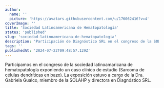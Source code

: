 ```yaml
---
author:
  name: ''
  picture: 'https://avatars.githubusercontent.com/u/176062416?v=4'
coverImage: ''
title: 'Sociedad Latinoamericana de Hematopatología'
status: 'published'
slug: 'sociedad-latinoamericana-de-hematopatologia'
description: 'Participación de Diagnóstico SRL en el congreso de la SOLAHP, presentando un caso clínico de sarcoma de células dendríticas en bazo.'
tags: ''
publishedAt: '2024-07-22T09:48:57.129Z'
---
```


Participamos en el congreso de la sociedad latinoamaricana de hematopatología exponiendo un caso clínico de estudio (Sarcoma de células dendríticas en bazo). La exposición estuvo a cargo de la Dra. Gabriela Gualco, miembro de la SOLAHP y directora en Diagnóstico SRL.